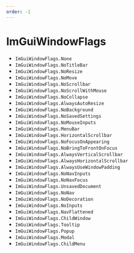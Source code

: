 ```yaml
---
order: -1
---
```


# ImGuiWindowFlags

* `ImGuiWindowFlags.None`
* `ImGuiWindowFlags.NoTitleBar`
* `ImGuiWindowFlags.NoResize`
* `ImGuiWindowFlags.NoMove`
* `ImGuiWindowFlags.NoScrollbar`
* `ImGuiWindowFlags.NoScrollWithMouse`
* `ImGuiWindowFlags.NoCollapse`
* `ImGuiWindowFlags.AlwaysAutoResize`
* `ImGuiWindowFlags.NoBackground`
* `ImGuiWindowFlags.NoSavedSettings`
* `ImGuiWindowFlags.NoMouseInputs`
* `ImGuiWindowFlags.MenuBar`
* `ImGuiWindowFlags.HorizontalScrollbar`
* `ImGuiWindowFlags.NoFocusOnAppearing`
* `ImGuiWindowFlags.NoBringToFrontOnFocus`
* `ImGuiWindowFlags.AlwaysVerticalScrollbar`
* `ImGuiWindowFlags.AlwaysHorizontalScrollbar`
* `ImGuiWindowFlags.AlwaysUseWindowPadding`
* `ImGuiWindowFlags.NoNavInputs`
* `ImGuiWindowFlags.NoNavFocus`
* `ImGuiWindowFlags.UnsavedDocument`
* `ImGuiWindowFlags.NoNav`
* `ImGuiWindowFlags.NoDecoration`
* `ImGuiWindowFlags.NoInputs`
* `ImGuiWindowFlags.NavFlattened`
* `ImGuiWindowFlags.ChildWindow`
* `ImGuiWindowFlags.Tooltip`
* `ImGuiWindowFlags.Popup`
* `ImGuiWindowFlags.Modal`
* `ImGuiWindowFlags.ChildMenu`